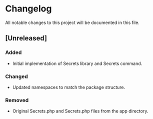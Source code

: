 # Changelog

All notable changes to this project will be documented in this file.

## [Unreleased]

### Added
- Initial implementation of Secrets library and Secrets command.

### Changed
- Updated namespaces to match the package structure.

### Removed
- Original Secrets.php and Secrets.php files from the app directory.
